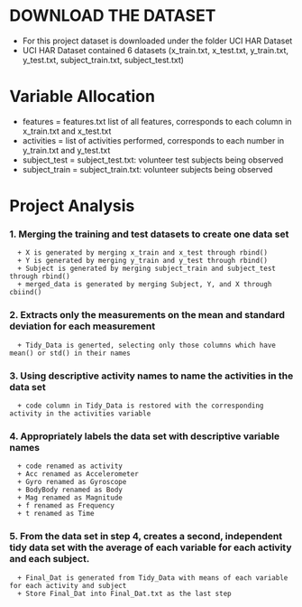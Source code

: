 
# DOWNLOAD THE DATASET

* For this project dataset is downloaded under the folder UCI HAR Dataset
* UCI HAR Dataset contained 6 datasets (x_train.txt, x_test.txt, y_train.txt, y_test.txt, subject_train.txt, subject_test.txt)

# Variable Allocation
* features = features.txt list of all features, corresponds to each column in x_train.txt and x_test.txt
* activities = list of activities performed, corresponds to each number in y_train.txt and y_test.txt
* subject_test = subject_test.txt: volunteer test subjects being observed
* subject_train = subject_train.txt: volunteer subjects being observed

# Project Analysis
### 1. Merging the training and test datasets to create one data set
      + X is generated by merging x_train and x_test through rbind()
      + Y is generated by merging y_train and y_test through rbind()
      + Subject is generated by merging subject_train and subject_test through rbind()
      + merged_data is generated by merging Subject, Y, and X through cbiind() 

### 2. Extracts only the measurements on the mean and standard deviation for each measurement
      + Tidy_Data is generted, selecting only those columns which have mean() or std() in their names

### 3. Using descriptive activity names to name the activities in the data set
      + code column in Tidy_Data is restored with the corresponding activity in the activities variable 

### 4. Appropriately labels the data set with descriptive variable names
      + code renamed as activity
      + Acc renamed as Accelerometer
      + Gyro renamed as Gyroscope
      + BodyBody renamed as Body
      + Mag renamed as Magnitude
      + f renamed as Frequency
      + t renamed as Time

### 5. From the data set in step 4, creates a second, independent tidy data set with the average        of each variable for each activity and each subject.  
      + Final_Dat is generated from Tidy_Data with means of each variable for each activity and subject
      + Store Final_Dat into Final_Dat.txt as the last step
      


